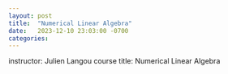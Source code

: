 ```yaml
---
layout: post
title:  "Numerical Linear Algebra"
date:   2023-12-10 23:03:00 -0700
categories: 
---
```


instructor: Julien Langou
course title: Numerical Linear Algebra
